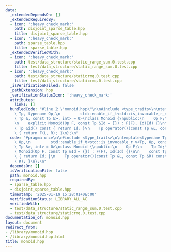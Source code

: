 ```yaml
---
data:
  _extendedDependsOn: []
  _extendedRequiredBy:
  - icon: ':heavy_check_mark:'
    path: disjoint_sparse_table.hpp
    title: disjoint_sparse_table.hpp
  - icon: ':heavy_check_mark:'
    path: sparse_table.hpp
    title: sparse_table.hpp
  _extendedVerifiedWith:
  - icon: ':heavy_check_mark:'
    path: test/data_structure/static_range_sum.0.test.cpp
    title: test/data_structure/static_range_sum.0.test.cpp
  - icon: ':heavy_check_mark:'
    path: test/data_structure/staticrmq.0.test.cpp
    title: test/data_structure/staticrmq.0.test.cpp
  _isVerificationFailed: false
  _pathExtension: hpp
  _verificationStatusIcon: ':heavy_check_mark:'
  attributes:
    links: []
  bundledCode: "#line 2 \"monoid.hpp\"\n\n#include <type_traits>\n\ntemplate<typename\
    \ Tp, typename Op,\n         std::enable_if_t<std::is_invocable_r_v<Tp, Op, const\
    \ Tp &, const Tp &>, int> = 0>\nclass Monoid {\npublic:\n    Op F;\n    Tp Id;\n\
    \n    explicit Monoid(Op F, const Tp &Id = {}) : F(F), Id(Id) {}\n\n    const\
    \ Tp &id() const { return Id; }\n    Tp operator()(const Tp &L, const Tp &R) const\
    \ { return F(L, R); }\n};\n"
  code: "#pragma once\n\n#include <type_traits>\n\ntemplate<typename Tp, typename\
    \ Op,\n         std::enable_if_t<std::is_invocable_r_v<Tp, Op, const Tp &, const\
    \ Tp &>, int> = 0>\nclass Monoid {\npublic:\n    Op F;\n    Tp Id;\n\n    explicit\
    \ Monoid(Op F, const Tp &Id = {}) : F(F), Id(Id) {}\n\n    const Tp &id() const\
    \ { return Id; }\n    Tp operator()(const Tp &L, const Tp &R) const { return F(L,\
    \ R); }\n};\n"
  dependsOn: []
  isVerificationFile: false
  path: monoid.hpp
  requiredBy:
  - sparse_table.hpp
  - disjoint_sparse_table.hpp
  timestamp: '2025-01-19 15:28:01+08:00'
  verificationStatus: LIBRARY_ALL_AC
  verifiedWith:
  - test/data_structure/static_range_sum.0.test.cpp
  - test/data_structure/staticrmq.0.test.cpp
documentation_of: monoid.hpp
layout: document
redirect_from:
- /library/monoid.hpp
- /library/monoid.hpp.html
title: monoid.hpp
---
```

